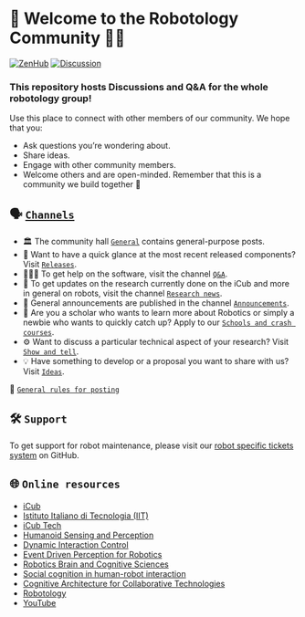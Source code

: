 🤖 Welcome to the Robotology Community 👋🏻
==========================================

[![ZenHub](https://img.shields.io/badge/Shipping_faster_with-ZenHub-435198.svg)](https://zenhub.com)
[![Discussion](https://img.shields.io/badge/Post-New_Discussion-blue?style=plastic&logo=github)](../../discussions/new)

### This repository hosts Discussions and Q&A for the whole robotology group!
Use this place to connect with other members of our community. We hope that you:
- Ask questions you’re wondering about.
- Share ideas.
- Engage with other community members.
- Welcome others and are open-minded. Remember that this is a community we build together 💪

## 🗣 [`Channels`](../../discussions)
- 🏛 The community hall [`General`](../../discussions/categories/general) contains general-purpose posts.
- 🚀 Want to have a quick glance at the most recent released components? Visit [`Releases`](../../discussions/categories/releases).
- 🙋🏻‍♂️ To get help on the software, visit the channel [`Q&A`](../../discussions/categories/q-a).
- 📰 To get updates on the research currently done on the iCub and more in general on robots, visit the channel [`Research news`](../../discussions/categories/research-news).
- 📣 General announcements are published in the channel [`Announcements`](../../discussions/categories/announcements).
- 🏫 Are you a scholar who wants to learn more about Robotics or simply a newbie who wants to quickly catch up? Apply to our [`Schools and crash courses`](../../discussions/categories/schools-and-crash-courses).
- ⚙ Want to discuss a particular technical aspect of your research? Visit [`Show and tell`](../../discussions/categories/show-and-tell).
- 💡 Have something to develop or a proposal you want to share with us? Visit [`Ideas`](../../discussions/categories/ideas).

📃 [`General rules for posting`](/.github/SUPPORT.md)

## 🛠 `Support`
To get support for robot maintenance, please visit our [robot specific tickets system](https://github.com/robotology/icub-tech-support/issues) on GitHub.

## 🌐 `Online resources`
- [iCub](https://icub.iit.it)
- [Istituto Italiano di Tecnologia (IIT)](http://www.iit.it)
- [iCub Tech](https://iit.it/research/facilities/icub-tech)
- [Humanoid Sensing and Perception](https://www.iit.it/research/lines/humanoid-sensing-and-perception)
- [Dynamic Interaction Control](https://dic.iit.it)
- [Event Driven Perception for Robotics](https://edpr.iit.it)
- [Robotics Brain and Cognitive Sciences](https://iit.it/research/lines/robotics-brain-and-cognitive-sciences)
- [Social cognition in human-robot interaction](https://iit.it/research/lines/social-cognition-in-human-robot-interaction)
- [Cognitive Architecture for Collaborative Technologies](https://iit.it/research/lines/cognitive-architecture-for-collaborative-technologies)
- [Robotology](https://github.com/robotology)
- [YouTube](https://www.youtube.com/user/robotcub)
